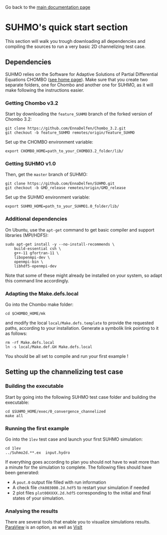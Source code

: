 
<head>

<link rel="stylesheet" href="https://cdn.jsdelivr.net/npm/katex@0.16.0/dist/katex.min.css" integrity="sha384-Xi8rHCmBmhbuyyhbI88391ZKP2dmfnOl4rT9ZfRI7mLTdk1wblIUnrIq35nqwEvC" crossorigin="anonymous">
<script defer src="https://cdn.jsdelivr.net/npm/katex@0.16.0/dist/katex.min.js" integrity="sha384-X/XCfMm41VSsqRNQgDerQczD69XqmjOOOwYQvr/uuC+j4OPoNhVgjdGFwhvN02Ja" crossorigin="anonymous"></script>
<script defer src="https://cdn.jsdelivr.net/npm/katex@0.16.0/dist/contrib/auto-render.min.js" integrity="sha384-+XBljXPPiv+OzfbB3cVmLHf4hdUFHlWNZN5spNQ7rmHTXpd7WvJum6fIACpNNfIR" crossorigin="anonymous"></script>
<script>
    document.addEventListener("DOMContentLoaded", function() {
        renderMathInElement(document.body, {
          // customised options
          // • auto-render specific keys, e.g.:
          delimiters: [
              {left: '$$', right: '$$', display: true},
              {left: '$', right: '$', display: false},
              {left: '\\(', right: '\\)', display: false},
              {left: '\\[', right: '\\]', display: true}
          ],
          // • rendering keys, e.g.:
          throwOnError : false
        });
    });
</script>
  
</head>


Go back to the [main documentation page](https://ennadelfen.github.io/SUHMO/index)




# SUHMO's quick start section

This section will walk you trough downloading all dependencies and compiling the sources to run a very basic 2D channelizing test case. 

## Dependencies
SUHMO relies on the Software for Adaptive Solutions of Partial Differential Equations CHOMBO ([see home page](https://commons.lbl.gov/display/chombo/Chombo+-+Software+for+Adaptive+Solutions+of+Partial+Differential+Equations)). Make sure that you create two separate folders, one for Chombo and another one for SUHMO, as it will make following the instructions easier.

### Getting Chombo v3.2
Start by downloading the `feature_SUHMO` branch of the forked version of Chombo 3.2:

```
git clone https://github.com/EnnaDelfen/Chombo_3.2.git
git checkout -b feature_SUHMO remotes/origin/feature_SUHMO
```

Set up the CHOMBO environment variable:
```
export CHOMBO_HOME=path_to_your_CHOMBO3.2_folder/lib/
```

### Getting SUHMO v1.0
Then, get the `master` branch of SUHMO:

```
git clone https://github.com/EnnaDelfen/SUHMO.git
git checkout -b GMD_release remotes/origin/GMD_release
```

Set up the SUHMO environment variable:
```
export SUHMO_HOME=path_to_your_SUHMO1.0_folder/lib/
```

### Additional dependencies
On Ubuntu, use the `apt-get` command to get basic compiler and support libraries (MPI/HDF5):

```
sudo apt-get install -y --no-install-recommends \
    build-essential csh \
    g++-11 gfortran-11 \
    libopenmpi-dev \
    openmpi-bin \
    libhdf5-openmpi-dev
```

Note that some of these might already be installed on your system, so adapt this command line accordingly.


### Adapting the Make.defs.local
Go into the Chombo make folder:

```
cd $CHOMBO_HOME/mk
```

and modify the local `local/Make.defs.template` to provide the requested paths, according to your installation. Generate a symbolik link pointing to it as follows:

```
rm -rf Make.defs.local
ln -s local/Make.def.GH Make.defs.local
```

You should be all set to compile and run your first example ! 


## Setting up the channelizing test case

### Building the executable
Start by going into the following SUHMO test case folder and building the executable:

```
cd $SUHMO_HOME/exec/0_convergence_channelized
make all
```

### Running the first example
Go into the `1lev` test case and launch your first SUHMO simulation:

```
cd 1lev
../Suhmo2d.**.ex  input.hydro
```

If everything goes according to plan you should not have to wait more than a minute for the simulation to complete. The following files should have been generated:

- A `pout.0` output file filled with run information
- A check file `chk003000.2d.hdf5` to restart your simulation if needed
- 2 plot files `plot00XXXX.2d.hdf5` corresponding to the initial and final states of your simulation.

### Analysing the results
There are several tools that enable you to visualize simulations results. [ParaView](https://www.paraview.org/) is an option, as well as [VisIt](https://visit-dav.github.io/visit-website/) 

